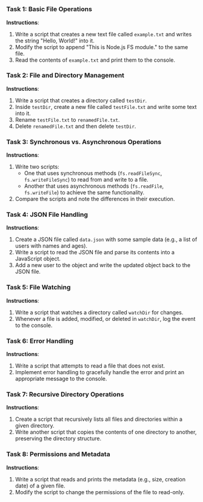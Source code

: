 #

### Task 1: Basic File Operations

**Instructions**:

1. Write a script that creates a new text file called `example.txt` and writes the string "Hello, World!" into it.
2. Modify the script to append "This is Node.js FS module." to the same file.
3. Read the contents of `example.txt` and print them to the console.

### Task 2: File and Directory Management

**Instructions**:

1. Write a script that creates a directory called `testDir`.
2. Inside `testDir`, create a new file called `testFile.txt` and write some text into it.
3. Rename `testFile.txt` to `renamedFile.txt`.
4. Delete `renamedFile.txt` and then delete `testDir`.

### Task 3: Synchronous vs. Asynchronous Operations

**Instructions**:

1. Write two scripts:
   - One that uses synchronous methods (`fs.readFileSync`, `fs.writeFileSync`) to read from and write to a file.
   - Another that uses asynchronous methods (`fs.readFile`, `fs.writeFile`) to achieve the same functionality.
2. Compare the scripts and note the differences in their execution.

### Task 4: JSON File Handling

**Instructions**:

1. Create a JSON file called `data.json` with some sample data (e.g., a list of users with names and ages).
2. Write a script to read the JSON file and parse its contents into a JavaScript object.
3. Add a new user to the object and write the updated object back to the JSON file.

### Task 5: File Watching

**Instructions**:

1. Write a script that watches a directory called `watchDir` for changes.
2. Whenever a file is added, modified, or deleted in `watchDir`, log the event to the console.

### Task 6: Error Handling

**Instructions**:

1. Write a script that attempts to read a file that does not exist.
2. Implement error handling to gracefully handle the error and print an appropriate message to the console.

### Task 7: Recursive Directory Operations

**Instructions**:

1. Create a script that recursively lists all files and directories within a given directory.
2. Write another script that copies the contents of one directory to another, preserving the directory structure.

### Task 8: Permissions and Metadata

**Instructions**:

1. Write a script that reads and prints the metadata (e.g., size, creation date) of a given file.
2. Modify the script to change the permissions of the file to read-only.

